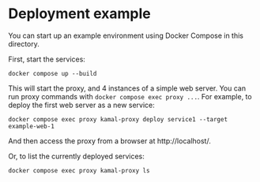 # Deployment example

You can start up an example environment using Docker Compose in this directory.

First, start the services:

    docker compose up --build

This will start the proxy, and 4 instances of a simple web server. You can run
proxy commands with `docker compose exec proxy ...`. For example, to deploy the
first web server as a new service:

    docker compose exec proxy kamal-proxy deploy service1 --target example-web-1

And then access the proxy from a browser at http://localhost/.

Or, to list the currently deployed services:

    docker compose exec proxy kamal-proxy ls
